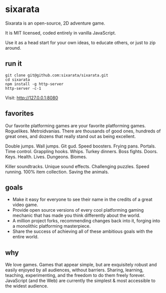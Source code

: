 # sixarata

Sixarata is an open-source, 2D adventure game.

It is MIT licensed, coded entirely in vanilla JavaScript.

Use it as a head start for your own ideas, to educate others, or just to zip around.

## run it

```
git clone git@github.com:sixarata/sixarata.git
cd sixarata
npm install -g http-server
http-server -c-1
```
Visit: http://127.0.0.1:8080

## favorites

Our favorite platforming games are your favorite platforming games. Roguelikes. Metroidvanias. There are thousands of good ones, hundreds of great ones, and dozens that really stand out as being excellent.

Double jumps. Wall jumps. Git gud. Speed boosters. Frying pans. Portals. Time control. Grappling hooks. Whips. Turkey dinners. Boss fights. Doors. Keys. Health. Lives. Dungeons. Biomes.

Killer soundtracks. Unique sound effects. Challenging puzzles. Speed running. 100% item collection. Saving the animals.

## goals

* Make it easy for everyone to see their name in the credits of a great video game.
* Provide open source versions of every cool platforming gaming mechanic that has made you think differently about the world.
* A million project forks, recommending changes back into it, forging into a monolithic platforming masterpiece.
* Share the success of achieving all of these ambitious goals with the entire world.

## why

We love games.
Games that appear simple, but are exquisitely robust and easily enjoyed by all audiences, without barriers.
Sharing, learning, teaching, experimenting, and the freedom to do them freely forever.
JavaScript (and the Web) are currently the simplest & most accessible to the widest audience.
